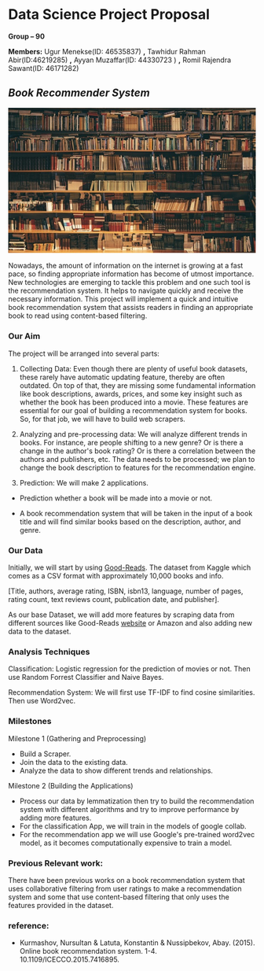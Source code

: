# **Data Science Project Proposal**

**Group – 90**

**Members:** Ugur Menekse(ID: 46535837) **,** Tawhidur Rahman Abir(ID:46219285) **,** Ayyan Muzaffar(ID: 44330723
) **,** Romil Rajendra Sawant(ID: 46171282)

## _Book Recommender System_

![](library.jpg)


Nowadays, the amount of information on the internet is growing at a fast pace, so finding appropriate information has become of utmost importance. New technologies are emerging to tackle this problem and one such tool is the recommendation system. It helps to navigate quickly and receive the necessary information. This project will implement a quick and intuitive book recommendation system that assists readers in finding an appropriate book to read using content-based filtering. 

### Our Aim

The project will be arranged into several parts:

1.	Collecting Data: Even though there are plenty of useful book datasets, these rarely have automatic updating feature, thereby are often outdated. On top of that, they are missing some fundamental information like book descriptions, awards, prices, and some key insight such as whether the book has been produced into a movie. These features are essential for our goal of building a recommendation system for books. So, for that job, we will have to build web scrapers.

2. Analyzing and pre-processing data: We will analyze different trends in books. For instance, are people shifting to a new genre? Or is there a change in the author's book rating? Or is there a correlation between the authors and publishers, etc. The data needs to be processed; we plan to change the book description to features for the recommendation engine. 

1. Prediction: We will make 2 applications.

* Prediction whether a book will be made into a movie or not.

* A book recommendation system that will be taken in the input of a book title and will find similar books based on the description, author, and genre.

### Our Data

Initially, we will start by using [Good-Reads](https://www.kaggle.com/jealousleopard/goodreadsbooks). The dataset from Kaggle which comes as a CSV format with approximately 10,000 books and info.

[Title, authors, average rating, ISBN, isbn13, language, number of pages, rating count, text reviews count, publication date, and publisher].

As our base Dataset, we will add more features by scraping data from different sources like Good-Reads [website](https://www.goodreads.com/) or Amazon and also adding new data to the dataset.

### Analysis Techniques

Classification: Logistic regression for the prediction of movies or not. Then use Random Forrest Classifier and Naive Bayes.

Recommendation System: We will first use TF-IDF to find cosine similarities. Then use Word2vec.

### Milestones

Milestone 1 (Gathering and Preprocessing)

- Build a Scraper.
- Join the data to the existing data.
- Analyze the data to show different trends and relationships.

Milestone 2 (Building the Applications)

- Process our data by lemmatization then try to build the recommendation system with different algorithms and try to improve performance by adding more features.
- For the classification App, we will train in the models of google collab.
- For the recommendation app we will use Google's pre-trained word2vec model, as it becomes computationally expensive to train a model.

### Previous Relevant work:

There have been previous works on a book recommendation system that uses collaborative filtering from user ratings to make a recommendation system and some that use content-based filtering that only uses the features provided in the dataset.


### reference: 
* Kurmashov, Nursultan & Latuta, Konstantin & Nussipbekov, Abay. (2015). Online book recommendation system. 1-4. 10.1109/ICECCO.2015.7416895.


